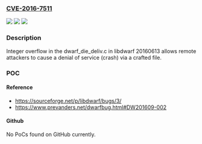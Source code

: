 ### [CVE-2016-7511](https://cve.mitre.org/cgi-bin/cvename.cgi?name=CVE-2016-7511)
![](https://img.shields.io/static/v1?label=Product&message=n%2Fa&color=blue)
![](https://img.shields.io/static/v1?label=Version&message=n%2Fa&color=blue)
![](https://img.shields.io/static/v1?label=Vulnerability&message=n%2Fa&color=brighgreen)

### Description

Integer overflow in the dwarf_die_deliv.c in libdwarf 20160613 allows remote attackers to cause a denial of service (crash) via a crafted file.

### POC

#### Reference
- https://sourceforge.net/p/libdwarf/bugs/3/
- https://www.prevanders.net/dwarfbug.html#DW201609-002

#### Github
No PoCs found on GitHub currently.

